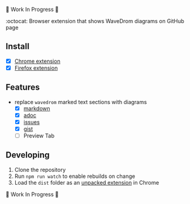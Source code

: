 :construction: Work In Progress :construction:

:octocat: Browser extension that shows WaveDrom diagrams on GitHub page

## Install

* [x] [Chrome extension](https://chrome.google.com/webstore/detail/wavedrom/ckplfgniaofnlpelgjkmbeeilfbbnboi)
* [x] [Firefox extension](https://addons.mozilla.org/en-US/firefox/addon/wavedrom)

## Features

* replace `wavedrom` marked text sections with diagrams
  - [x] [markdown](https://github.com/wavedrom/wavedrom/blob/master/test/test.md)
  - [x] [adoc](https://github.com/wavedrom/wavedrom/blob/master/test/test.adoc)
  - [x] [issues](https://github.com/wavedrom/wavedrom/issues/286)
  - [x] [gist](https://gist.github.com/drom/f43021140c969771ca0fcc28fea1acf0)
  - [ ] Preview Tab

## Developing

1. Clone the repository
2. Run `npm run watch` to enable rebuilds on change
3. Load the `dist` folder as an [unpacked extension](https://developer.chrome.com/extensions/getstarted#unpacked) in Chrome

:construction: Work In Progress :construction:
